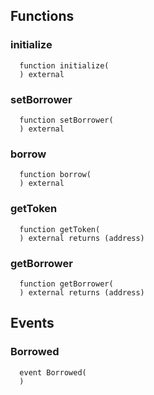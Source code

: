 



## Functions
### initialize
```solidity
  function initialize(
  ) external
```




### setBorrower
```solidity
  function setBorrower(
  ) external
```




### borrow
```solidity
  function borrow(
  ) external
```




### getToken
```solidity
  function getToken(
  ) external returns (address)
```




### getBorrower
```solidity
  function getBorrower(
  ) external returns (address)
```





## Events
### Borrowed
```solidity
  event Borrowed(
  )
```



